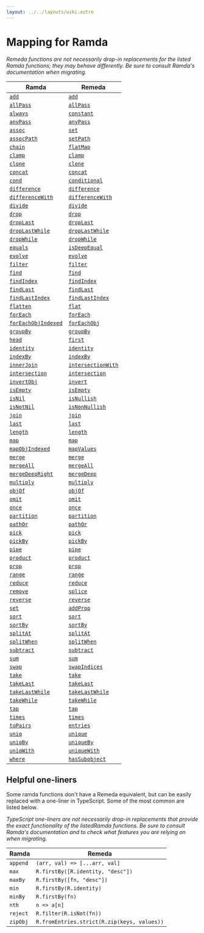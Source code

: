 ```yaml
---
layout: ../../layouts/wiki.astro
---
```


# Mapping for Ramda

_Remeda functions are not necessarily drop-in replacements for the listed Ramda
functions; they may behave differently. Be sure to consult Ramda's documentation
when migrating._

| Ramda                                                              | Remeda                                                            |
| ------------------------------------------------------------------ | ----------------------------------------------------------------- |
| [`add`](https://ramdajs.com/docs/#add)                             | [`add`](https://remedajs.com/docs/#add)                           |
| [`allPass`](https://ramdajs.com/docs/#allPass)                     | [`allPass`](https://remedajs.com/docs/#allPass)                   |
| [`always`](https://ramdajs.com/docs/#always)                       | [`constant`](https://remedajs.com/docs/#constant)                 |
| [`anyPass`](https://ramdajs.com/docs/#anyPass)                     | [`anyPass`](https://remedajs.com/docs/#anyPass)                   |
| [`assoc`](https://ramdajs.com/docs/#assoc)                         | [`set`](https://remedajs.com/docs/#set)                           |
| [`assocPath`](https://ramdajs.com/docs/#assocPath)                 | [`setPath`](https://remedajs.com/docs/#setPath)                   |
| [`chain`](https://ramdajs.com/docs/#chain)                         | [`flatMap`](https://remedajs.com/docs/#flatMap)                   |
| [`clamp`](https://ramdajs.com/docs/#clamp)                         | [`clamp`](https://remedajs.com/docs/#clamp)                       |
| [`clone`](https://ramdajs.com/docs/#clone)                         | [`clone`](https://remedajs.com/docs/#clone)                       |
| [`concat`](https://ramdajs.com/docs/#concat)                       | [`concat`](https://remedajs.com/docs/#concat)                     |
| [`cond`](https://ramdajs.com/docs/#cond)                           | [`conditional`](https://remedajs.com/docs/#conditional)           |
| [`difference`](https://ramdajs.com/docs/#difference)               | [`difference`](https://remedajs.com/docs/#difference)             |
| [`differenceWith`](https://ramdajs.com/docs/#differenceWith)       | [`differenceWith`](https://remedajs.com/docs/#differenceWith)     |
| [`divide`](https://ramdajs.com/docs/#divide)                       | [`divide`](https://remedajs.com/docs/#divide)                     |
| [`drop`](https://ramdajs.com/docs/#drop)                           | [`drop`](https://remedajs.com/docs/#drop)                         |
| [`dropLast`](https://ramdajs.com/docs/#dropLast)                   | [`dropLast`](https://remedajs.com/docs/#dropLast)                 |
| [`dropLastWhile`](https://ramdajs.com/docs/#dropLastWhile)         | [`dropLastWhile`](https://remedajs.com/docs/#dropLastWhile)       |
| [`dropWhile`](https://ramdajs.com/docs/#dropWhile)                 | [`dropWhile`](https://remedajs.com/docs/#dropWhile)               |
| [`equals`](https://ramdajs.com/docs/#equals)                       | [`isDeepEqual`](https://remedajs.com/docs/#isDeepEqual)           |
| [`evolve`](https://ramdajs.com/docs/#evolve)                       | [`evolve`](https://remedajs.com/docs/#evolve)                     |
| [`filter`](https://ramdajs.com/docs/#filter)                       | [`filter`](https://remedajs.com/docs/#filter)                     |
| [`find`](https://ramdajs.com/docs/#find)                           | [`find`](https://remedajs.com/docs/#find)                         |
| [`findIndex`](https://ramdajs.com/docs/#findIndex)                 | [`findIndex`](https://remedajs.com/docs/#findIndex)               |
| [`findLast`](https://ramdajs.com/docs/#findLast)                   | [`findLast`](https://remedajs.com/docs/#findLast)                 |
| [`findLastIndex`](https://ramdajs.com/docs/#findLastIndex)         | [`findLastIndex`](https://remedajs.com/docs/#findLastIndex)       |
| [`flatten`](https://ramdajs.com/docs/#flatten)                     | [`flat`](https://remedajs.com/docs/#flat)                         |
| [`forEach`](https://ramdajs.com/docs/#forEach)                     | [`forEach`](https://remedajs.com/docs/#forEach)                   |
| [`forEachObjIndexed`](https://ramdajs.com/docs/#forEachObjIndexed) | [`forEachObj`](https://remedajs.com/docs/#forEachObj)             |
| [`groupBy`](https://ramdajs.com/docs/#groupBy)                     | [`groupBy`](https://remedajs.com/docs/#groupBy)                   |
| [`head`](https://ramdajs.com/docs/#head)                           | [`first`](https://remedajs.com/docs/#first)                       |
| [`identity`](https://ramdajs.com/docs/#identity)                   | [`identity`](https://remedajs.com/docs/#identity)                 |
| [`indexBy`](https://ramdajs.com/docs/#indexBy)                     | [`indexBy`](https://remedajs.com/docs/#indexBy)                   |
| [`innerJoin`](https://ramdajs.com/docs/#innerJoin)                 | [`intersectionWith`](https://remedajs.com/docs/#intersectionWith) |
| [`intersection`](https://ramdajs.com/docs/#intersection)           | [`intersection`](https://remedajs.com/docs/#intersection)         |
| [`invertObj`](https://ramdajs.com/docs/#invertObj)                 | [`invert`](https://remedajs.com/docs/#invert)                     |
| [`isEmpty`](https://ramdajs.com/docs/#isEmpty)                     | [`isEmpty`](https://remedajs.com/docs/#isEmpty)                   |
| [`isNil`](https://ramdajs.com/docs/#isNil)                         | [`isNullish`](https://remedajs.com/docs/#isNullish)               |
| [`isNotNil`](https://ramdajs.com/docs/#isNotNil)                   | [`isNonNullish`](https://remedajs.com/docs/#isNonNullish)         |
| [`join`](https://ramdajs.com/docs/#join)                           | [`join`](https://remedajs.com/docs/#join)                         |
| [`last`](https://ramdajs.com/docs/#last)                           | [`last`](https://remedajs.com/docs/#last)                         |
| [`length`](https://ramdajs.com/docs/#length)                       | [`length`](https://remedajs.com/docs/#length)                     |
| [`map`](https://ramdajs.com/docs/#map)                             | [`map`](https://remedajs.com/docs/#map)                           |
| [`mapObjIndexed`](https://ramdajs.com/docs/#mapObjIndexed)         | [`mapValues`](https://remedajs.com/docs/#mapValues)               |
| [`merge`](https://ramdajs.com/docs/#merge)                         | [`merge`](https://remedajs.com/docs/#merge)                       |
| [`mergeAll`](https://ramdajs.com/docs/#mergeAll)                   | [`mergeAll`](https://remedajs.com/docs/#mergeAll)                 |
| [`mergeDeepRight`](https://ramdajs.com/docs/#mergeDeepRight)       | [`mergeDeep`](https://remedajs.com/docs/#mergeDeep)               |
| [`multiply`](https://ramdajs.com/docs/#multiply)                   | [`multiply`](https://remedajs.com/docs/#multiply)                 |
| [`objOf`](https://ramdajs.com/docs/#objOf)                         | [`objOf`](https://remedajs.com/docs/#objOf)                       |
| [`omit`](https://ramdajs.com/docs/#omit)                           | [`omit`](https://remedajs.com/docs/#omit)                         |
| [`once`](https://ramdajs.com/docs/#once)                           | [`once`](https://remedajs.com/docs/#once)                         |
| [`partition`](https://ramdajs.com/docs/#partition)                 | [`partition`](https://remedajs.com/docs/#partition)               |
| [`pathOr`](https://ramdajs.com/docs/#pathOr)                       | [`pathOr`](https://remedajs.com/docs/#pathOr)                     |
| [`pick`](https://ramdajs.com/docs/#pick)                           | [`pick`](https://remedajs.com/docs/#pick)                         |
| [`pickBy`](https://ramdajs.com/docs/#pickBy)                       | [`pickBy`](https://remedajs.com/docs/#pickBy)                     |
| [`pipe`](https://ramdajs.com/docs/#pipe)                           | [`pipe`](https://remedajs.com/docs/#pipe)                         |
| [`product`](https://ramdajs.com/docs/#product)                     | [`product`](https://remedajs.com/docs/#product)                   |
| [`prop`](https://ramdajs.com/docs/#prop)                           | [`prop`](https://remedajs.com/docs/#prop)                         |
| [`range`](https://ramdajs.com/docs/#range)                         | [`range`](https://remedajs.com/docs/#range)                       |
| [`reduce`](https://ramdajs.com/docs/#reduce)                       | [`reduce`](https://remedajs.com/docs/#reduce)                     |
| [`remove`](https://ramdajs.com/docs/#remove)                       | [`splice`](https://remedajs.com/docs/#splice)                     |
| [`reverse`](https://ramdajs.com/docs/#reverse)                     | [`reverse`](https://remedajs.com/docs/#reverse)                   |
| [`set`](https://ramdajs.com/docs/#set)                             | [`addProp`](https://remedajs.com/docs/#addProp)                   |
| [`sort`](https://ramdajs.com/docs/#sort)                           | [`sort`](https://remedajs.com/docs/#sort)                         |
| [`sortBy`](https://ramdajs.com/docs/#sortBy)                       | [`sortBy`](https://remedajs.com/docs/#sortBy)                     |
| [`splitAt`](https://ramdajs.com/docs/#splitAt)                     | [`splitAt`](https://remedajs.com/docs/#splitAt)                   |
| [`splitWhen`](https://ramdajs.com/docs/#splitWhen)                 | [`splitWhen`](https://remedajs.com/docs/#splitWhen)               |
| [`subtract`](https://ramdajs.com/docs/#subtract)                   | [`subtract`](https://remedajs.com/docs/#subtract)                 |
| [`sum`](https://ramdajs.com/docs/#sum)                             | [`sum`](https://remedajs.com/docs/#sum)                           |
| [`swap`](https://ramdajs.com/docs/#swap)                           | [`swapIndices`](https://remedajs.com/docs/#swapIndices)           |
| [`take`](https://ramdajs.com/docs/#take)                           | [`take`](https://remedajs.com/docs/#take)                         |
| [`takeLast`](https://ramdajs.com/docs/#takeLast)                   | [`takeLast`](https://remedajs.com/docs/#takeLast)                 |
| [`takeLastWhile`](https://ramdajs.com/docs/#takeLastWhile)         | [`takeLastWhile`](https://remedajs.com/docs/#takeLastWhile)       |
| [`takeWhile`](https://ramdajs.com/docs/#takeWhile)                 | [`takeWhile`](https://remedajs.com/docs/#takeWhile)               |
| [`tap`](https://ramdajs.com/docs/#tap)                             | [`tap`](https://remedajs.com/docs/#tap)                           |
| [`times`](https://ramdajs.com/docs/#times)                         | [`times`](https://remedajs.com/docs/#times)                       |
| [`toPairs`](https://ramdajs.com/docs/#toPairs)                     | [`entries`](https://remedajs.com/docs/#entries)                   |
| [`uniq`](https://ramdajs.com/docs/#uniq)                           | [`unique`](https://remedajs.com/docs/#unique)                     |
| [`uniqBy`](https://ramdajs.com/docs/#uniqBy)                       | [`uniqueBy`](https://remedajs.com/docs/#uniqueBy)                 |
| [`uniqWith`](https://ramdajs.com/docs/#uniqWith)                   | [`uniqueWith`](https://remedajs.com/docs/#uniqueWith)             |
| [`where`](https://ramdajs.com/docs/#where)                         | [`hasSubobject`](https://remedajs.com/docs/#hasSubobject)         |

## Helpful one-liners

Some ramda functions don't have a Remeda equivalent, but can be easily replaced
with a one-liner in TypeScript. Some of the most common are listed below.

_TypeScript one-liners are not necessarily drop-in replacements that provide the
exact functionality of the listedRamda functions. Be sure to consult Ramda's
documentation and to check what features you are relying on when migrating._

| Ramda    | Remeda                                      |
| -------- | ------------------------------------------- |
| `append` | `(arr, val) => [...arr, val]`               |
| `max`    | `R.firstBy([R.identity, "desc"])`           |
| `maxBy`  | `R.firstBy([fn, "desc"])`                   |
| `min`    | `R.firstBy(R.identity)`                     |
| `minBy`  | `R.firstBy(fn)`                             |
| `nth`    | `n => a[n]`                                 |
| `reject` | `R.filter(R.isNot(fn))`                     |
| `zipObj` | `R.fromEntries.strict(R.zip(keys, values))` |
